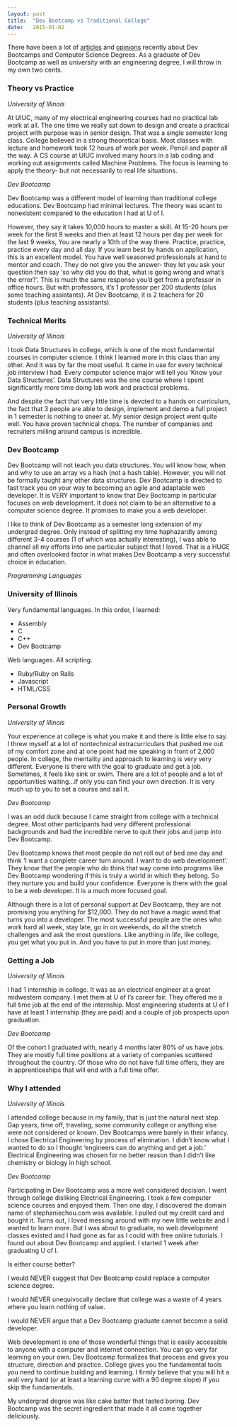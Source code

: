```yaml
---
layout: post
title:  "Dev Bootcamp vs Traditional College"
date:   2015-01-02
---
```


There have been a lot of [articles](http://www.npr.org/sections/ed/2014/12/20/370954988/twelve-weeks-to-a-six-figure-job?utm_source=facebook.com&utm_medium=social&utm_campaign=npr&utm_term=nprnews&utm_content=2047) and [opinions](https://zedshaw.com/2014/10/19/the-coming-code-bootcamp-destruction/) recently about Dev Bootcamps and Computer Science Degrees. As a graduate of Dev Bootcamp as well as university with an engineering degree, I will throw in my own two cents.

### Theory vs Practice

*University of Illinois*

At UIUC, many of my electrical engineering courses had no practical lab work at all. The one time we really sat down to design and create a practical project with purpose was in senior design. That was a single semester long class. College believed in a strong theoretical basis. Most classes with lecture and homework took 12 hours of work per week. Pencil and paper all the way. A CS course at UIUC involved many hours in a lab coding and working out assignments called Machine Problems. The focus is learning to apply the theory- but not necessarily to real life situations.

*Dev Bootcamp*

Dev Bootcamp was a different model of learning than traditional college educations. Dev Bootcamp had minimal lectures. The theory was scant to nonexistent compared to the education I had at U of I.

However, they say it takes 10,000 hours to master a skill. At 15-20 hours per week for the first 9 weeks and then at least 12 hours per day per week for the last 9 weeks, You are nearly a 10th of the way there. Practice, practice, practice every day and all day. If you learn best by hands on application, this is an excellent model. You have well seasoned professionals at hand to mentor and coach. They do not give you the answer- they let you ask your question then say ‘so why did you do that, what is going wrong and what’s the error?’. This is much the same response you’d get from a professor in office hours. But with professors, it’s 1 professor per 200 students (plus some teaching assistants). At Dev Bootcamp, it is 2 teachers for 20 students (plus teaching assistants).

### Technical Merits

*University of Illinois*

I took Data Structures in college, which is one of the most fundamental courses in computer science. I think I learned more in this class than any other. And it was by far the  most useful. It came in use for every technical job interview I had. Every computer science major will tell you ‘Know your Data Structures’. Data Structures was the one course where I spent significantly more time doing lab work and practical problems.

And despite the fact that very little time is devoted to a hands on curriculum, the fact that 3 people are able to design, implement and demo a full project in 1 semester is nothing to sneer at. My senior design project went quite well. You have proven technical chops. The number of companies and recruiters milling around campus is incredible.

### Dev Bootcamp

Dev Bootcamp will not teach you data structures. You will know how, when and why to use an array vs a hash (not a hash table). However, you will not be formally taught any other data structures. Dev Bootcamp is directed to fast track you on your way to becoming an agile and adaptable web developer. It is VERY important to know that Dev Bootcamp in particular focuses on web development. It does not claim to be an alternative to a computer science degree. It promises to make you a web developer.

I like to think of Dev Bootcamp as a semester long extension of my undergrad degree. Only instead of splitting my time haphazardly among different 3-4 courses (1 of which was actually interesting), I was able to channel all my efforts into one particular subject that I loved. That is a HUGE and often overlooked factor in what makes Dev Bootcamp a very successful choice in education.

*Programming Languages*

### University of Illinois

Very fundamental languages. In this order, I learned:

* Assembly
* C
* C++
* Dev Bootcamp

Web languages. All scripting.

* Ruby/Ruby on Rails
* Javascript
* HTML/CSS

### Personal Growth

*University of Illinois*

Your experience at college is what you make it and there is little else to say. I threw myself at a lot of nontechnical extracurriculars that pushed me out of my comfort zone and at one point had me speaking in front of 2,000 people. In college, the mentality and approach to learning is very very different. Everyone is there with the goal to graduate and get a job. Sometimes, it feels like sink or swim. There are a lot of people and a lot of opportunities waiting…if only you can find your own direction. It is very much up to you to set a course and sail it.

*Dev Bootcamp*

I was an odd duck because I came straight from college with a technical degree. Most other participants had very different professional backgrounds and had the incredible nerve to quit their jobs and jump into Dev Bootcamp.

Dev Bootcamp knows that most people do not roll out of bed one day and think ‘I want a complete career turn around. I want to do web development’. They know that the people who do think that way come into programs like Dev Bootcamp wondering if this is truly a world in which they belong. So they nurture you and build your confidence. Everyone is there with the goal to be a web developer. It is a much more focused goal.

Although there is a lot of personal support at Dev Bootcamp, they are not promising you anything for $12,000. They do not have a magic wand that turns you into a developer. The most successful people are the ones who work hard all week, stay late, go in on weekends, do all the stretch challenges and ask the most questions. Like anything in life, like college, you get what you put in. And you have to put in more than just money.

### Getting a Job

*University of Illinois*

I had 1 internship in college. It was as an electrical engineer at a great midwestern company. I met them at U of I’s career fair. They offered me a full time job at the end of the internship. Most engineering students at U of I have at least 1 internship (they are paid) and a couple of job prospects upon graduation.

*Dev Bootcamp*

Of the cohort I graduated with, nearly 4 months later 80% of us have jobs. They are mostly full time positions at a variety of companies scattered throughout the country. Of those who do not have full time offers, they are in apprenticeships that will end with a full time offer.

### Why I attended

*University of Illinois*

I attended college because in my family, that is just the natural next step. Gap years, time off, traveling, some community college or anything else were not considered or known. Dev Bootcamps were barely in their infancy. I chose Electrical Engineering by process of elimination. I didn’t know what I wanted to do so I thought ‘engineers can do anything and get a job.’ Electrical Engineering was chosen for no better reason than I didn’t like chemistry or biology in high school.

*Dev Bootcamp*

Participating in Dev Bootcamp was a more well considered decision. I went through college disliking Electrical Engineering. I took a few computer science courses and enjoyed them. Then one day, I discovered the domain name of stephaniechou.com was available. I pulled out my credit card and bought it. Turns out, I loved messing around with my new little website and I wanted to learn more. But I was about to graduate, no web development classes existed and I had gone as far as I could with free online tutorials. I found out about Dev Bootcamp and applied.  I started 1 week after graduating U of I.

Is either course better?

I would NEVER suggest that Dev Bootcamp could replace a computer science degree.

I would NEVER unequivocally declare that college was a waste of 4 years where you learn nothing of value.

I would NEVER argue that a Dev Bootcamp graduate cannot become a solid developer.

Web development is one of those wonderful things that is easily accessible to anyone with a computer and internet connection. You can go very far learning on your own. Dev Bootcamp formalizes that process and gives you structure, direction and practice. College gives you the fundamental tools you need to continue building and learning. I firmly believe that you will hit a wall very hard (or at least a learning curve with a 90 degree slope) if you skip the fundamentals.

My undergrad degree was like cake batter that tasted boring. Dev Bootcamp was the secret ingredient that made it all come together deliciously.